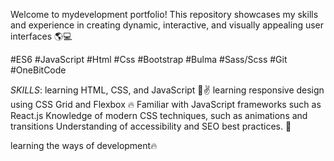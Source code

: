 Welcome to mydevelopment portfolio! This repository showcases my skills and experience in creating dynamic, interactive, and visually appealing user interfaces 🌎💻

#ES6 #JavaScript #Html #Css #Bootstrap #Bulma #Sass/Scss #Git #OneBitCode

*SKILLS*:
learning HTML, CSS, and JavaScript 🤘✌
learning responsive design using CSS Grid and Flexbox 🔥
Familiar with JavaScript frameworks such as React.js
Knowledge of modern CSS techniques, such as animations and transitions
Understanding of accessibility and SEO best practices. 🙌

learning the ways of development🔥
